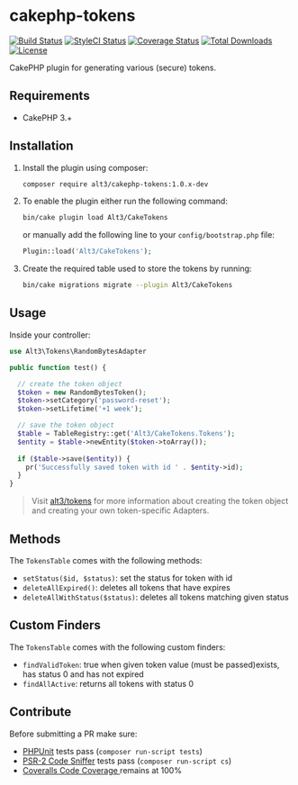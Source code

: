 # cakephp-tokens

[![Build Status](https://img.shields.io/travis/alt3/cakephp-tokens/master.svg?style=flat-square)](https://travis-ci.org/alt3/cakephp-tokens)
[![StyleCI Status](https://styleci.io/repos/80351778/shield)](https://styleci.io/repos/80351778)
[![Coverage Status](https://img.shields.io/codecov/c/github/alt3/cakephp-tokens/master.svg?style=flat-square)](https://codecov.io/github/alt3/cakephp-tokens)
[![Total Downloads](https://img.shields.io/packagist/dt/alt3/cakephp-tokens.svg?style=flat-square)](https://packagist.org/packages/alt3/cakephp-tokens)
[![License](https://img.shields.io/badge/license-MIT-blue.svg?style=flat-square)](LICENSE.txt)

CakePHP plugin for generating various (secure) tokens.

## Requirements

* CakePHP 3.+

## Installation

1. Install the plugin using composer:

    ```bash
    composer require alt3/cakephp-tokens:1.0.x-dev
    ```

2. To enable the plugin either run the following command:

    ```bash
    bin/cake plugin load Alt3/CakeTokens
    ```

    or manually add the following line to your `config/bootstrap.php` file:

    ```php
    Plugin::load('Alt3/CakeTokens');
    ```

3. Create the required table used to store the tokens by running:

    ```bash
    bin/cake migrations migrate --plugin Alt3/CakeTokens
    ```

## Usage

Inside your controller:

```php
use Alt3\Tokens\RandomBytesAdapter

public function test() {

  // create the token object
  $token = new RandomBytesToken();
  $token->setCategory('password-reset');
  $token->setLifetime('+1 week');

  // save the token object
  $table = TableRegistry::get('Alt3/CakeTokens.Tokens');
  $entity = $table->newEntity($token->toArray());
  
  if ($table->save($entity)) {
    pr('Successfully saved token with id ' . $entity->id);
  }
}
```

> Visit [alt3/tokens](https://github.com/alt3/tokens) for more information
> about creating the token object and creating your own
> token-specific Adapters.

## Methods

The `TokensTable` comes with the following methods:

- `setStatus($id, $status)`: set the status for token with id
- `deleteAllExpired()`: deletes all tokens that have expires
- `deleteAllWithStatus($status)`: deletes all tokens matching given status

## Custom Finders

The `TokensTable` comes with the following custom finders:

- `findValidToken`: true when given token value (must be passed)exists, has status 0 and has not expired
- `findAllActive`: returns all tokens with status 0

## Contribute

Before submitting a PR make sure:

- [PHPUnit](http://book.cakephp.org/3.0/en/development/testing.html#running-tests)
tests pass (`composer run-script tests`)
- [PSR-2 Code Sniffer](https://github.com/squizlabs/PHP_CodeSniffer)
 tests pass (`composer run-script cs`)
- [Coveralls Code Coverage ](https://coveralls.io/github/alt3/cakephp-tokens) remains at 100%
